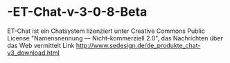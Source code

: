 # -ET-Chat-v-3-0-8-Beta
ET-Chat ist ein Chatsystem lizenziert unter Creative Commons Public License "Namensnennung — Nicht-kommerziell 2.0", das Nachrichten über das Web vermittelt
Link http://www.sedesign.de/de_produkte_chat-v3_download.html 
